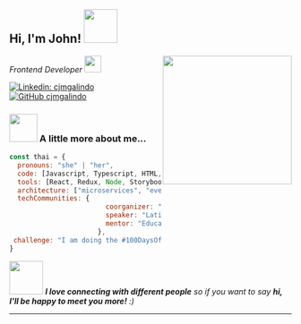 <h2>Hi, I'm John! <img src="https://media.giphy.com/media/1r8YvFB47nAsAy36mp/giphy.gif" width="60"> </h2>
<img align='right' src="https://media.giphy.com/media/ieyl9zmCjO4b4t6qoY/giphy.gif" width="230">




<p><em>Frontend Developer <img src="https://media.giphy.com/media/WUlplcMpOCEmTGBtBW/giphy.gif" width="30"> 
</em></p>

[![Linkedin: cjmgalindo](https://img.shields.io/badge/-cjmgalindo-blue?style=flat-square&logo=Linkedin&logoColor=white&link=https://www.linkedin.com/in/cjmgalindo/)](https://www.linkedin.com/in/cjmgalindo/) [![GitHub cjmgalindo](https://img.shields.io/github/followers/cjmgalindo?style=social)](https://github.com/cjmgalindo)

### <img src="https://media.giphy.com/media/VgCDAzcKvsR6OM0uWg/giphy.gif" width="50"> A little more about me...  

```javascript
const thai = {
  pronouns: "she" | "her",
  code: [Javascript, Typescript, HTML, CSS, Ruby, Python, Java],
  tools: [React, Redux, Node, Storybook, Styled-Components, Jest, Docker],
  architecture: ["microservices", "event-driven", "design system pattern"],
  techCommunities: {
                        coorganizer: "AfroPython",
                        speaker: "Latinity",
                        mentor: "EducaTRANSforma"
                      },
 challenge: "I am doing the #100DaysOfCode challenge focused on react and typescript"
}
```

<img src="https://media.giphy.com/media/LnQjpWaON8nhr21vNW/giphy.gif" width="60"> <em><b>I love connecting with different people</b> so if you want to say <b>hi, I'll be happy to meet you more!</b> :)</em>

---
